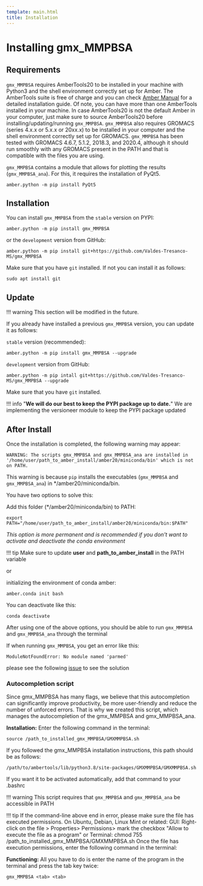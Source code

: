 ```yaml
---
template: main.html
title: Installation
---
```

# Installing gmx_MMPBSA

## Requirements

`gmx_MMPBSA` requires AmberTools20 to be installed in your machine with Python3 and the shell environment correctly set
up for Amber. The AmberTools suite is free of charge and you can check [Amber Manual][1] for a detailed installation 
guide. Of note, you can have more than one AmberTools installed in your machine. In case AmberTools20 is not the 
default Amber in your computer, just make sure to source AmberTools20 before installing/updating/running `gmx_MMPBSA`.
`gmx_MMPBSA` also requires GROMACS (series 4.x.x or 5.x.x or 20xx.x) to be installed in your computer and the shell
environment correctly set up for GROMACS. `gmx_MMPBSA` has been tested with GROMACS 4.6.7, 5.1.2, 2018.3, and 2020.4, 
although it should run smoothly with any GROMACS present in the PATH and that is compatible with the files you are 
using.

`gmx_MMPBSA` contains a module that allows for plotting the results (`gmx_MMPBSA_ana`). For this, it requires the
installation of PyQt5.

    amber.python -m pip install PyQt5

## Installation

You can install `gmx_MMPBSA` from the `stable` version on PYPI:

    amber.python -m pip install gmx_MMPBSA

or the `development` version from GitHub:

    amber.python -m pip install git+https://github.com/Valdes-Tresanco-MS/gmx_MMPBSA

Make sure that you have `git` installed. If not you can install it as follows:

    sudo apt install git

## Update

!!! warning
    This section will be modified in the future. 

If you already have installed a previous `gmx_MMPBSA` version, you can update it as follows:

`stable` version (recommended):

    amber.python -m pip install gmx_MMPBSA --upgrade

`development` version from GitHub:

    amber.python -m pip intall git+https://github.com/Valdes-Tresanco-MS/gmx_MMPBSA --upgrade 

Make sure that you have `git` installed.

!!! info "**We will do our best to keep the PYPI package up to date.**"
    We are implementing the versioneer module to keep the PYPI package updated 

## After Install

Once the installation is completed, the following warning may appear:

    WARNING: The scripts gmx_MMPBSA and gmx_MMPBSA_ana are installed in 
    '/home/user/path_to_amber_install/amber20/miniconda/bin' which is not on PATH.

This warning is because `pip` installs the executables (`gmx_MMPBSA` and `gmx_MMPBSA_ana`) in \*/amber20/miniconda/bin.

You have two options to solve this:

Add this folder (*/amber20/miniconda/bin) to PATH:

    export PATH="/home/user/path_to_amber_install/amber20/miniconda/bin:$PATH"

*This option is more permanent and is recommended if you don't want to activate and deactivate the conda environment*

!!! tip
    Make sure to update **user** and **path_to_amber_install** in the PATH variable

or

initializing the environment of conda amber:

    amber.conda init bash

You can deactivate like this:

    conda deactivate

After using one of the above options, you should be able to run `gmx_MMPBSA` and `gmx_MMPBSA_ana` through the terminal

If when running `gmx_MMPBSA`, you get an error like this:

    ModuleNotFoundError: No module named 'parmed'

please see the following [issue][2] to see the solution

  [1]: https://ambermd.org/doc12/Amber20.pdf#section.2.1
  [2]: https://github.com/Valdes-Tresanco-MS/gmx_MMPBSA/issues/2


### Autocompletion script
Since gmx_MMPBSA has many flags, we believe that this autocompletion can significantly improve productivity, be
more user-friendly and reduce the number of unforced errors. That is why we created this script, which manages the
autocompletion of the gmx_MMPBSA and gmx_MMPBSA_ana.


**Installation:**
Enter the following command in the terminal:
    
    source /path_to_installed_gmx_MMPBSA/GMXMMPBSA.sh

If you followed the gmx_MMPBSA installation instructions, this path should be as follows:
 
    /path/to/ambertools/lib/python3.8/site-packages/GMXMMPBSA/GMXMMPBSA.sh

If you want it to be activated automatically, add that command to your .bashrc

!!! warning
    This script requires that `gmx_MMPBSA` and `gmx_MMPBSA_ana` be accessible in PATH

!!! tip
    If the command-line above end in error, please make sure the file has executed permissions.
    On Ubuntu, Debian, Linux Mint or related:
      GUI:
        Right-click on the file > Properties> Permissions> mark the checkbox "Allow to execute the file as a program"
      or
      Terminal:
        chmod 755 /path_to_installed_gmx_MMPBSA/GMXMMPBSA.sh
    Once the file has execution permissions, enter the following command in the terminal:

**Functioning:**
All you have to do is enter the name of the program in the terminal and press the tab key twice:
    
    gmx_MMPBSA <tab> <tab>

